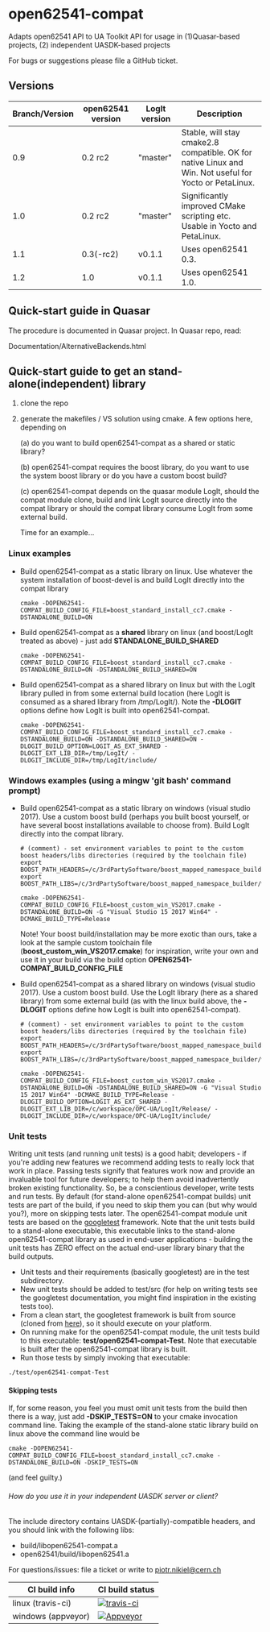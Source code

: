 # open62541-compat
Adapts open62541 API to UA Toolkit API for usage in (1)Quasar-based projects, (2) independent UASDK-based projects

For bugs or suggestions please file a GitHub ticket.

Versions
--------

| Branch/Version | open62541 version | LogIt version | Description |
| -------------- | ----------------- | ------------- | ----------- |
| 0.9            | 0.2 rc2           | "master"      | Stable, will stay cmake2.8 compatible. OK for native Linux and Win. Not useful for Yocto or PetaLinux.  |
| 1.0            | 0.2 rc2           | "master"      | Significantly improved CMake scripting etc. Usable in Yocto and PetaLinux. |
| 1.1            | 0.3(-rc2)         | v0.1.1        | Uses open62541 0.3. |
| 1.2            | 1.0               | v0.1.1        | Uses open62541 1.0. |


Quick-start guide in Quasar
---------------------------
The procedure is documented in Quasar project.
In Quasar repo, read:

Documentation/AlternativeBackends.html

Quick-start guide to get an stand-alone(independent) library
-----------------------------------------------------------
1. clone the repo

2. generate the makefiles / VS solution using cmake. A few options here, depending on

   (a) do you want to build open62541-compat as a shared or static library?

   (b) open62541-compat requires the boost library, do you want to use the system boost library or do you have a custom boost build?

   (c) open62541-compat depends on the quasar module LogIt, should the compat module clone, build and link LogIt source directly into
       the compat library or should the compat library consume LogIt from some external build.

   Time for an example...

### Linux examples
   - Build open62541-compat as a static library on linux. Use whatever the system installation of boost-devel is and build LogIt
     directly into the compat library
     ```
     cmake -DOPEN62541-COMPAT_BUILD_CONFIG_FILE=boost_standard_install_cc7.cmake -DSTANDALONE_BUILD=ON
     ```

   - Build open62541-compat as a **shared** library on linux (and boost/LogIt treated as above) - just add **STANDALONE_BUILD_SHARED**
     ```
     cmake -DOPEN62541-COMPAT_BUILD_CONFIG_FILE=boost_standard_install_cc7.cmake -DSTANDALONE_BUILD=ON -DSTANDALONE_BUILD_SHARED=ON
     ```

   - Build open62541-compat as a shared library on linux but with the LogIt library pulled in from some external build location (here LogIt is consumed as a shared library from /tmp/LogIt/). Note the **-DLOGIT** options define how LogIt is built into open62541-compat.
     ```
     cmake -DOPEN62541-COMPAT_BUILD_CONFIG_FILE=boost_standard_install_cc7.cmake -DSTANDALONE_BUILD=ON -DSTANDALONE_BUILD_SHARED=ON -DLOGIT_BUILD_OPTION=LOGIT_AS_EXT_SHARED -DLOGIT_EXT_LIB_DIR=/tmp/LogIt/ -DLOGIT_INCLUDE_DIR=/tmp/LogIt/include/
     ```
### Windows examples (using a mingw 'git bash' command prompt)
   - Build open62541-compat as a static library on windows (visual studio 2017). Use a custom boost build (perhaps you built boost
     yourself, or have several boost installations available to choose from). Build LogIt directly into the compat library.
     ```
     # (comment) - set environment variables to point to the custom boost headers/libs directories (required by the toolchain file)
     export BOOST_PATH_HEADERS=/c/3rdPartySoftware/boost_mapped_namespace_builder/work/MAPPED_NAMESPACE_INSTALL/include/
     export BOOST_PATH_LIBS=/c/3rdPartySoftware/boost_mapped_namespace_builder/work/MAPPED_NAMESPACE_INSTALL/lib/

     cmake -DOPEN62541-COMPAT_BUILD_CONFIG_FILE=boost_custom_win_VS2017.cmake -DSTANDALONE_BUILD=ON -G "Visual Studio 15 2017 Win64" -DCMAKE_BUILD_TYPE=Release
     ```
     Note! Your boost build/installation may be more exotic than ours, take a look at the sample custom toolchain file (__boost_custom_win_VS2017.cmake__)
     for inspiration, write your own and use it in your build via the build option **OPEN62541-COMPAT_BUILD_CONFIG_FILE**

   - Build open62541-compat as a shared library on windows (visual studio 2017). Use a custom boost build. Use the LogIt library (here as a shared library) from some external build (as with the linux build above, the **-DLOGIT** options define how LogIt is built into open62541-compat).
     ```
     # (comment) - set environment variables to point to the custom boost headers/libs directories (required by the toolchain file)
     export BOOST_PATH_HEADERS=/c/3rdPartySoftware/boost_mapped_namespace_builder/work/MAPPED_NAMESPACE_INSTALL/include/
     export BOOST_PATH_LIBS=/c/3rdPartySoftware/boost_mapped_namespace_builder/work/MAPPED_NAMESPACE_INSTALL/lib/

     cmake -DOPEN62541-COMPAT_BUILD_CONFIG_FILE=boost_custom_win_VS2017.cmake -DSTANDALONE_BUILD=ON -DSTANDALONE_BUILD_SHARED=ON -G "Visual Studio 15 2017 Win64" -DCMAKE_BUILD_TYPE=Release -DLOGIT_BUILD_OPTION=LOGIT_AS_EXT_SHARED -DLOGIT_EXT_LIB_DIR=/c/workspace/OPC-UA/LogIt/Release/ -DLOGIT_INCLUDE_DIR=/c/workspace/OPC-UA/LogIt/include/
     ```

### Unit tests
Writing unit tests (and running unit tests) is a good habit; developers - if you're adding new features we recommend adding tests to really lock that work in place. Passing tests signify that features work now and provide an invaluable tool for future developers; to help them avoid inadvertently broken existing functionality. So, be a conscientious developer, write tests and run tests. By default (for stand-alone open62541-compat builds) unit tests are part of the build, if you need to skip them you can (but why would you?), more on skipping tests later. The open62541-compat module unit tests are based on the [googletest](https://github.com/google/googletest) framework. Note that the unit tests build to a stand-alone executable, this executable links to the stand-alone open62541-compat library as used in end-user applications - building the unit tests has ZERO effect on the actual end-user library binary that the build outputs.
* Unit tests and their requirements (basically googletest) are in the test subdirectory.
* New unit tests should be added to test/src (for help on writing tests see the googletest documentation, you might find inspiration in the existing tests too).
* From a clean start, the googletest framework is built from source (cloned from [here](https://github.com/google/googletest)), so it should execute on your platform.
* On running make for the open62541-compat module, the unit tests build to this executable: __test/open62541-compat-Test__. Note that executable is built after the open62541-compat library is built.
* Run those tests by simply invoking that executable:
```
./test/open62541-compat-Test
```

#### Skipping tests
If, for some reason, you feel you must omit unit tests from the build then there is a way, just add __-DSKIP_TESTS=ON__ to your cmake invocation command line. Taking the example of the stand-alone static library build on linux above the command line would be
```
cmake -DOPEN62541-COMPAT_BUILD_CONFIG_FILE=boost_standard_install_cc7.cmake -DSTANDALONE_BUILD=ON -DSKIP_TESTS=ON
```
(and feel guilty.)

###### How do you use it in your independent UASDK server or client? ######

The include directory contains UASDK-(partially)-compatible headers, and you should link with the following libs:
* build/libopen62541-compat.a
* open62541/build/libopen62541.a

For questions/issues: file a ticket or write to piotr.nikiel@cern.ch

CI build info | CI build status
------------ | -------------
linux (travis-ci) | [![travis-ci](https://travis-ci.org/quasar-team/open62541-compat.svg?branch=master)](https://travis-ci.org/quasar-team/open62541-compat?branch=master)
windows (appveyor) |  [![Appveyor](https://ci.appveyor.com/api/projects/status/etdf9t9wkkeb7jpi/branch/master?svg=true)](https://ci.appveyor.com/project/ben-farnham/open62541-compat/branch/master)
